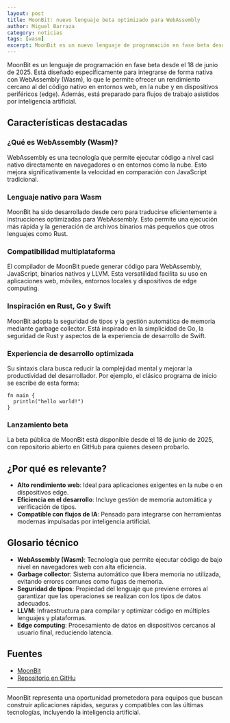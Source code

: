 ```yaml
---
layout: post  
title: MoonBit: nuevo lenguaje beta optimizado para WebAssembly  
author: Miguel Barraza  
category: noticias  
tags: [wasm]  
excerpt: MoonBit es un nuevo lenguaje de programación en fase beta desde junio de 2025, diseñado para integrarse de forma nativa con WebAssembly. Promete alto rendimiento y compatibilidad con múltiples entornos, incluyendo herramientas basadas en inteligencia artificial.  
---
```


MoonBit es un lenguaje de programación en fase beta desde el 18 de junio de 2025. Está diseñado específicamente para integrarse de forma nativa con WebAssembly (Wasm), lo que le permite ofrecer un rendimiento cercano al del código nativo en entornos web, en la nube y en dispositivos periféricos (edge). Además, está preparado para flujos de trabajo asistidos por inteligencia artificial.

## Características destacadas

### ¿Qué es WebAssembly (Wasm)?
WebAssembly es una tecnología que permite ejecutar código a nivel casi nativo directamente en navegadores o en entornos como la nube. Esto mejora significativamente la velocidad en comparación con JavaScript tradicional.

### Lenguaje nativo para Wasm
MoonBit ha sido desarrollado desde cero para traducirse eficientemente a instrucciones optimizadas para WebAssembly. Esto permite una ejecución más rápida y la generación de archivos binarios más pequeños que otros lenguajes como Rust.

### Compatibilidad multiplataforma
El compilador de MoonBit puede generar código para WebAssembly, JavaScript, binarios nativos y LLVM. Esta versatilidad facilita su uso en aplicaciones web, móviles, entornos locales y dispositivos de edge computing.

### Inspiración en Rust, Go y Swift
MoonBit adopta la seguridad de tipos y la gestión automática de memoria mediante garbage collector. Está inspirado en la simplicidad de Go, la seguridad de Rust y aspectos de la experiencia de desarrollo de Swift.

### Experiencia de desarrollo optimizada
Su sintaxis clara busca reducir la complejidad mental y mejorar la productividad del desarrollador. Por ejemplo, el clásico programa de inicio se escribe de esta forma:

```moonbit
fn main {
  println("hello world!")
}
````

### Lanzamiento beta

La beta pública de MoonBit está disponible desde el 18 de junio de 2025, con repositorio abierto en GitHub para quienes deseen probarlo.

## ¿Por qué es relevante?

* **Alto rendimiento web**: Ideal para aplicaciones exigentes en la nube o en dispositivos edge.
* **Eficiencia en el desarrollo**: Incluye gestión de memoria automática y verificación de tipos.
* **Compatible con flujos de IA**: Pensado para integrarse con herramientas modernas impulsadas por inteligencia artificial.

## Glosario técnico

* **WebAssembly (Wasm)**: Tecnología que permite ejecutar código de bajo nivel en navegadores web con alta eficiencia.
* **Garbage collector**: Sistema automático que libera memoria no utilizada, evitando errores comunes como fugas de memoria.
* **Seguridad de tipos**: Propiedad del lenguaje que previene errores al garantizar que las operaciones se realizan con los tipos de datos adecuados.
* **LLVM**: Infraestructura para compilar y optimizar código en múltiples lenguajes y plataformas.
* **Edge computing**: Procesamiento de datos en dispositivos cercanos al usuario final, reduciendo latencia.

## Fuentes

* [MoonBit](https://www.moonbitlang.com/)
* [Repositorio en GitHu](https://github.com/moonbitlang/moonbit-docs)

---

MoonBit representa una oportunidad prometedora para equipos que buscan construir aplicaciones rápidas, seguras y compatibles con las últimas tecnologías, incluyendo la inteligencia artificial.